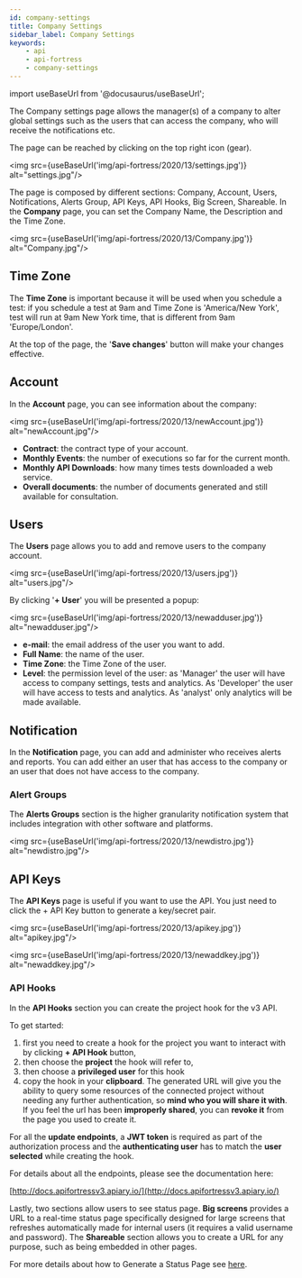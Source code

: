 ```yaml
---
id: company-settings
title: Company Settings
sidebar_label: Company Settings
keywords:
    - api
    - api-fortress
    - company-settings
---
```


import useBaseUrl from '@docusaurus/useBaseUrl';

The Company settings page allows the manager(s) of a company to alter global settings such as the users that can access the company, who will receive the notifications etc.

The page can be reached by clicking on the top right icon (gear).

<img src={useBaseUrl('img/api-fortress/2020/13/settings.jpg')} alt="settings.jpg"/>

The page is composed by different sections: Company, Account, Users, Notifications, Alerts Group, API Keys, API Hooks, Big Screen, Shareable. In the **Company** page, you can set the Company Name, the Description and the Time Zone.

<img src={useBaseUrl('img/api-fortress/2020/13/Company.jpg')} alt="Company.jpg"/>

## Time Zone

The **Time Zone** is important because it will be used when you schedule a test: if you schedule a test at 9am and Time Zone is 'America/New York', test will run at 9am New York time, that is different from 9am 'Europe/London'.

At the top of the page, the '**Save changes**' button will make your changes effective.

## Account

In the **Account** page, you can see information about the company:

<img src={useBaseUrl('img/api-fortress/2020/13/newAccount.jpg')} alt="newAccount.jpg"/>


* **Contract**: the contract type of your account. 
* **Monthly Events**: the number of executions so far for the current month. 
* **Monthly API Downloads**: how many times tests downloaded a web service. 
* **Overall documents**: the number of documents generated and still available for consultation.

## Users

The **Users** page allows you to add and remove users to the company account.

<img src={useBaseUrl('img/api-fortress/2020/13/users.jpg')} alt="users.jpg"/>

By clicking '**+ User**' you will be presented a popup:

<img src={useBaseUrl('img/api-fortress/2020/13/newadduser.jpg')} alt="newadduser.jpg"/>

* **e-mail**: the email address of the user you want to add. 
* **Full Name**: the name of the user. 
* **Time Zone**: the Time Zone of the user. 
* **Level**: the permission level of the user: as 'Manager' the user will have access to company settings, tests and analytics. As 'Developer' the user will have access to tests and analytics. As 'analyst' only analytics will be made available.

## Notification

In the **Notification** page, you can add and administer who receives alerts and reports. You can add either an user that has access to the company or an user that does not have access to the company.

### Alert Groups

The **Alerts Groups** section is the higher granularity notification system that includes integration with other software and platforms.

<img src={useBaseUrl('img/api-fortress/2020/13/newdistro.jpg')} alt="newdistro.jpg"/>

## API Keys

The **API Keys** page is useful if you want to use the API. You just need to click the + API Key button to generate a key/secret pair.

<img src={useBaseUrl('img/api-fortress/2020/13/apikey.jpg')} alt="apikey.jpg"/>

<img src={useBaseUrl('img/api-fortress/2020/13/newaddkey.jpg')} alt="newaddkey.jpg"/>

### API Hooks

In the **API Hooks** section you can create the project hook for the v3 API. 

To get started:
 
1. first you need to create a hook for the project you want to interact with by clicking **+ API Hook** button, 
2. then choose the **project** the hook will refer to,
3. then choose a **privileged user** for this hook
4. copy the hook in your **clipboard**. The generated URL will give you the ability to query some resources of the connected project without needing any further authentication, so **mind who you will share it with**. If you feel the url has been **improperly shared**, you can **revoke it** from the page you used to create it.

For all the **update endpoints**, a **JWT token** is required as part of the authorization process and the **authenticating user** has to match the **user selected** while creating the hook.

For details about all the endpoints, please see the documentation here:

[http://docs.apifortressv3.apiary.io/](http://docs.apifortressv3.apiary.io/)

Lastly, two sections allow users to see status page. **Big screens** provides a URL to a real-time status page specifically designed for large screens that refreshes automatically made for internal users (it requires a valid username and password). The **Shareable** section allows you to create a URL for any purpose, such as being embedded in other pages.

For more details about how to Generate a Status Page see [here](/api-testing/mark2/how-to/generate-a-status-page).
